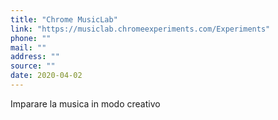 ```yaml
---
title: "Chrome MusicLab"
link: "https://musiclab.chromeexperiments.com/Experiments"
phone: ""
mail: ""
address: ""
source: ""
date: 2020-04-02
---
```


Imparare la musica in modo creativo
